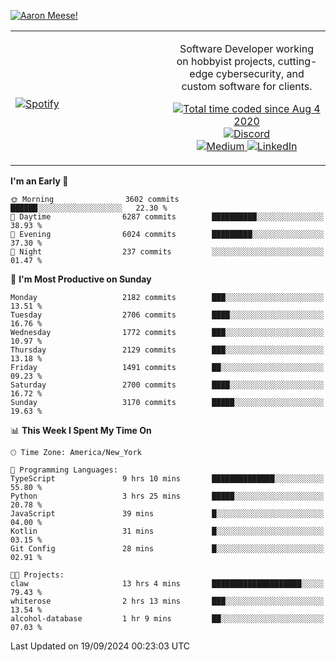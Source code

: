 [![Aaron Meese!](https://user-images.githubusercontent.com/17814535/88975338-a2aabf00-d27f-11ea-963f-8a19608716b4.png)](https://github.com/ajmeese7/readme-ascii "README ASCII")

<!-- Modified from project here: https://github.com/novatorem/novatorem -->
<table width="100%">
  <tr>
  <td width="50%">

&nbsp; <br> [![Spotify](https://ajmeese7.vercel.app/api/spotify)](https://open.spotify.com/user/ajmeese)

  </td>
  <td width="50%">
    <p align="center">
    Software Developer working on hobbyist projects, cutting-edge cybersecurity, and custom software for clients.
    </p>
    <p align="center">
      <a href="https://wakatime.com/@f726891d-3b02-46cd-9b60-e8c59f9e2b14">
        <img src="https://wakatime.com/badge/user/f726891d-3b02-46cd-9b60-e8c59f9e2b14.svg" alt="Total time coded since Aug 4 2020" title="WakaTime" />
      </a>
      <a href="http://link.aaronmeese.com/discord">
        <img src="https://img.shields.io/badge/discord-ajmeese7%234835-369?style=flat-square&logo=discord&logoColor=white&color=purple" alt="Discord" title="Discord">
      </a>
      <br />
      <a href="https://link.aaronmeese.com/medium">
        <img src="https://img.shields.io/badge/medium-ajmeese7-1DB954?style=flat-square&logo=medium&logoColor=white" alt="Medium" title="Medium">
      </a>
      <a href="https://link.aaronmeese.com/linkedin">
        <img src="https://img.shields.io/badge/linkedIn-aaronmeese-1DB954?style=flat-square&logo=linkedin&logoColor=white&color=blue" alt="LinkedIn" title="LinkedIn">
      </a>
    </p>
  </td>

</table>

[//]: <> (The `&nbsp;` is to have Aphelion take up more space)

<!--START_SECTION:waka-->
**I'm an Early 🐤** 

```text
🌞 Morning                3602 commits        ██████░░░░░░░░░░░░░░░░░░░   22.30 % 
🌆 Daytime                6287 commits        ██████████░░░░░░░░░░░░░░░   38.93 % 
🌃 Evening                6024 commits        █████████░░░░░░░░░░░░░░░░   37.30 % 
🌙 Night                  237 commits         ░░░░░░░░░░░░░░░░░░░░░░░░░   01.47 % 
```
📅 **I'm Most Productive on Sunday** 

```text
Monday                   2182 commits        ███░░░░░░░░░░░░░░░░░░░░░░   13.51 % 
Tuesday                  2706 commits        ████░░░░░░░░░░░░░░░░░░░░░   16.76 % 
Wednesday                1772 commits        ███░░░░░░░░░░░░░░░░░░░░░░   10.97 % 
Thursday                 2129 commits        ███░░░░░░░░░░░░░░░░░░░░░░   13.18 % 
Friday                   1491 commits        ██░░░░░░░░░░░░░░░░░░░░░░░   09.23 % 
Saturday                 2700 commits        ████░░░░░░░░░░░░░░░░░░░░░   16.72 % 
Sunday                   3170 commits        █████░░░░░░░░░░░░░░░░░░░░   19.63 % 
```


📊 **This Week I Spent My Time On** 

```text
🕑︎ Time Zone: America/New_York

💬 Programming Languages: 
TypeScript               9 hrs 10 mins       ██████████████░░░░░░░░░░░   55.80 % 
Python                   3 hrs 25 mins       █████░░░░░░░░░░░░░░░░░░░░   20.78 % 
JavaScript               39 mins             █░░░░░░░░░░░░░░░░░░░░░░░░   04.00 % 
Kotlin                   31 mins             █░░░░░░░░░░░░░░░░░░░░░░░░   03.15 % 
Git Config               28 mins             █░░░░░░░░░░░░░░░░░░░░░░░░   02.91 % 

🐱‍💻 Projects: 
claw                     13 hrs 4 mins       ████████████████████░░░░░   79.43 % 
whiterose                2 hrs 13 mins       ███░░░░░░░░░░░░░░░░░░░░░░   13.54 % 
alcohol-database         1 hr 9 mins         ██░░░░░░░░░░░░░░░░░░░░░░░   07.03 % 
```


 Last Updated on 19/09/2024 00:23:03 UTC
<!--END_SECTION:waka-->
